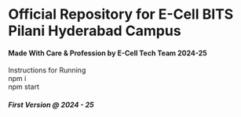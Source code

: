 <h1>Official Repository for E-Cell BITS Pilani Hyderabad Campus</h1>

<h4>Made With Care & Profession by E-Cell Tech Team 2024-25 </h4>
Instructions for Running<br>
npm i <br>
npm start <br>

<h5>First Version @ 2024 - 25</h5>
